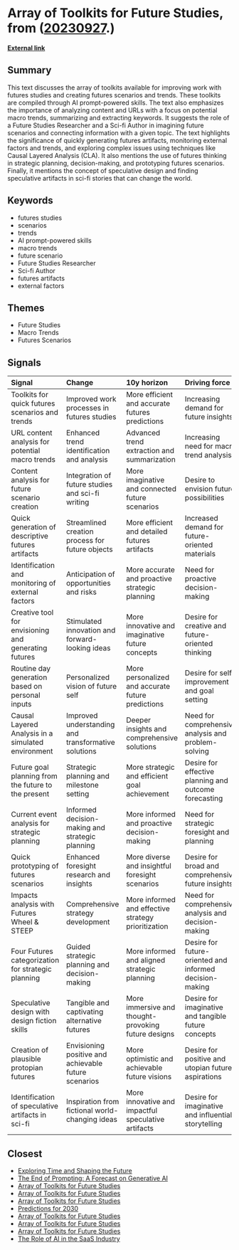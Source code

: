 # __Array of Toolkits for Future Studies__, from ([20230927](https://kghosh.substack.com/p/20230927).)

__[External link](https://foresightlab.eu/p/futures-studies?utm_source=substack&utm_medium=email)__



## Summary

This text discusses the array of toolkits available for improving work with futures studies and creating futures scenarios and trends. These toolkits are compiled through AI prompt-powered skills. The text also emphasizes the importance of analyzing content and URLs with a focus on potential macro trends, summarizing and extracting keywords. It suggests the role of a Future Studies Researcher and a Sci-fi Author in imagining future scenarios and connecting information with a given topic. The text highlights the significance of quickly generating futures artifacts, monitoring external factors and trends, and exploring complex issues using techniques like Causal Layered Analysis (CLA). It also mentions the use of futures thinking in strategic planning, decision-making, and prototyping futures scenarios. Finally, it mentions the concept of speculative design and finding speculative artifacts in sci-fi stories that can change the world.

## Keywords

* futures studies
* scenarios
* trends
* AI prompt-powered skills
* macro trends
* future scenario
* Future Studies Researcher
* Sci-fi Author
* futures artifacts
* external factors

## Themes

* Future Studies
* Macro Trends
* Futures Scenarios

## Signals

| Signal                                               | Change                                               | 10y horizon                                         | Driving force                                           |
|:-----------------------------------------------------|:-----------------------------------------------------|:----------------------------------------------------|:--------------------------------------------------------|
| Toolkits for quick futures scenarios and trends      | Improved work processes in futures studies           | More efficient and accurate futures predictions     | Increasing demand for future insights                   |
| URL content analysis for potential macro trends      | Enhanced trend identification and analysis           | Advanced trend extraction and summarization         | Increasing need for macro trend analysis                |
| Content analysis for future scenario creation        | Integration of future studies and sci-fi writing     | More imaginative and connected future scenarios     | Desire to envision future possibilities                 |
| Quick generation of descriptive futures artifacts    | Streamlined creation process for future objects      | More efficient and detailed futures artifacts       | Increased demand for future-oriented materials          |
| Identification and monitoring of external factors    | Anticipation of opportunities and risks              | More accurate and proactive strategic planning      | Need for proactive decision-making                      |
| Creative tool for envisioning and generating futures | Stimulated innovation and forward-looking ideas      | More innovative and imaginative future concepts     | Desire for creative and future-oriented thinking        |
| Routine day generation based on personal inputs      | Personalized vision of future self                   | More personalized and accurate future predictions   | Desire for self-improvement and goal setting            |
| Causal Layered Analysis in a simulated environment   | Improved understanding and transformative solutions  | Deeper insights and comprehensive solutions         | Need for comprehensive analysis and problem-solving     |
| Future goal planning from the future to the present  | Strategic planning and milestone setting             | More strategic and efficient goal achievement       | Desire for effective planning and outcome forecasting   |
| Current event analysis for strategic planning        | Informed decision-making and strategic planning      | More informed and proactive decision-making         | Need for strategic foresight and planning               |
| Quick prototyping of futures scenarios               | Enhanced foresight research and insights             | More diverse and insightful foresight scenarios     | Desire for broad and comprehensive future insights      |
| Impacts analysis with Futures Wheel & STEEP          | Comprehensive strategy development                   | More informed and effective strategy prioritization | Need for comprehensive analysis and decision-making     |
| Four Futures categorization for strategic planning   | Guided strategic planning and decision-making        | More informed and aligned strategic planning        | Desire for future-oriented and informed decision-making |
| Speculative design with design fiction skills        | Tangible and captivating alternative futures         | More immersive and thought-provoking future designs | Desire for imaginative and tangible future concepts     |
| Creation of plausible protopian futures              | Envisioning positive and achievable future scenarios | More optimistic and achievable future visions       | Desire for positive and utopian future aspirations      |
| Identification of speculative artifacts in sci-fi    | Inspiration from fictional world-changing ideas      | More innovative and impactful speculative artifacts | Desire for imaginative and influential storytelling     |

## Closest

* [Exploring Time and Shaping the Future](2f66695f2596205814b8aeb4dc746072)
* [The End of Prompting: A Forecast on Generative AI](a9b784e317c986625247f7a1a91bc60f)
* [Array of Toolkits for Future Studies](1627c349466b12746bafae14c5c576eb)
* [Array of Toolkits for Future Studies](1627c349466b12746bafae14c5c576eb)
* [Array of Toolkits for Future Studies](1627c349466b12746bafae14c5c576eb)
* [Predictions for 2030](d14b14eaf86b482708781d3e6d97e33a)
* [Array of Toolkits for Future Studies](1627c349466b12746bafae14c5c576eb)
* [Array of Toolkits for Future Studies](1627c349466b12746bafae14c5c576eb)
* [Array of Toolkits for Future Studies](1627c349466b12746bafae14c5c576eb)
* [The Role of AI in the SaaS Industry](df59e2cf3380ffd9aeac9a3e01073300)